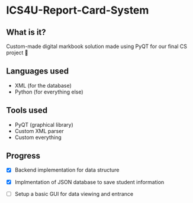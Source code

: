 # ICS4U-Report-Card-System

## What is it?
 Custom-made digital markbook solution made using PyQT for our final CS project :hot_face:

## Languages used
- XML (for the database)
- Python (for everything else)

## Tools used
- PyQT (graphical library)
- Custom XML parser
- Custom everything

## Progress
- [x] Backend implementation for data structure
- [x] Implmentation of JSON database to save student information
- [ ] Setup a basic GUI for data viewing and entrance

